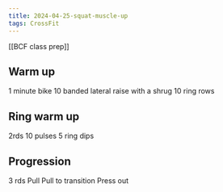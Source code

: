 ```yaml
---
title: 2024-04-25-squat-muscle-up
tags: CrossFit
---
```


[[BCF class prep]]

## Warm up
1 minute bike
10 banded lateral raise with a shrug
10 ring rows

## Ring warm up
2rds
10 pulses 
5 ring dips

## Progression
3 rds
Pull
Pull to transition
Press out
